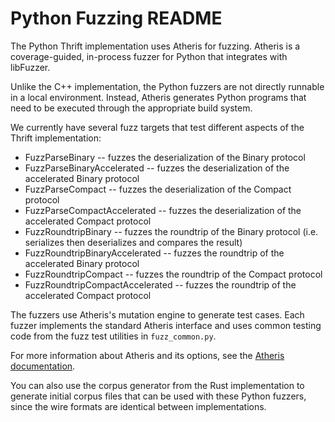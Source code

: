 # Python Fuzzing README

The Python Thrift implementation uses Atheris for fuzzing. Atheris is a coverage-guided, in-process fuzzer for Python that integrates with libFuzzer.

Unlike the C++ implementation, the Python fuzzers are not directly runnable in a local environment. Instead, Atheris generates Python programs that need to be executed through the appropriate build system.

We currently have several fuzz targets that test different aspects of the Thrift implementation:

* FuzzParseBinary -- fuzzes the deserialization of the Binary protocol
* FuzzParseBinaryAccelerated -- fuzzes the deserialization of the accelerated Binary protocol
* FuzzParseCompact -- fuzzes the deserialization of the Compact protocol
* FuzzParseCompactAccelerated -- fuzzes the deserialization of the accelerated Compact protocol
* FuzzRoundtripBinary -- fuzzes the roundtrip of the Binary protocol (i.e. serializes then deserializes and compares the result)
* FuzzRoundtripBinaryAccelerated -- fuzzes the roundtrip of the accelerated Binary protocol
* FuzzRoundtripCompact -- fuzzes the roundtrip of the Compact protocol
* FuzzRoundtripCompactAccelerated -- fuzzes the roundtrip of the accelerated Compact protocol

The fuzzers use Atheris's mutation engine to generate test cases. Each fuzzer implements the standard Atheris interface and uses common testing code from the fuzz test utilities in `fuzz_common.py`.

For more information about Atheris and its options, see the [Atheris documentation](https://github.com/google/atheris).

You can also use the corpus generator from the Rust implementation to generate initial corpus files that can be used with these Python fuzzers, since the wire formats are identical between implementations.
